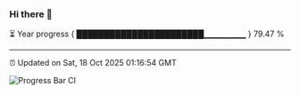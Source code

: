 ### Hi there 👋

⏳ Year progress { ███████████████████████▁▁▁▁▁▁▁ } 79.47 %

---

⏰ Updated on Sat, 18 Oct 2025 01:16:54 GMT

![Progress Bar CI](https://github.com/JuvenileQ/Progress-Bar-CI/workflows/main/badge.svg)
